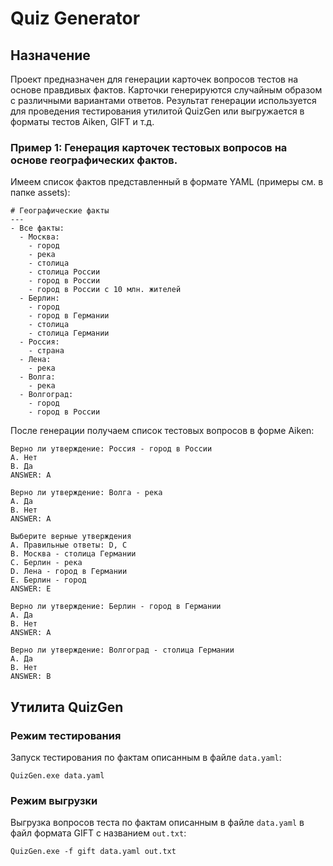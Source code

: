 # Quiz Generator
## Назначение

Проект предназначен для генерации карточек вопросов тестов на основе правдивых фактов. Карточки генерируются случайным образом с различными вариантами ответов.
Результат генерации используется для проведения тестирования утилитой QuizGen или выгружается в форматы тестов Aiken, GIFT и т.д. 

### Пример 1: Генерация карточек тестовых вопросов на основе географических фактов.

Имеем список фактов представленный в формате YAML (примеры см. в папке assets):
```
# Географические факты
---
- Все факты:
  - Москва:
    - город
    - река
    - столица
    - столица России
    - город в России
    - город в России c 10 млн. жителей
  - Берлин:
    - город
    - город в Германии
    - столица
    - столица Германии
  - Россия:
    - страна
  - Лена:
    - река
  - Волга:
    - река
  - Волгоград:
    - город
    - город в России
```
После генерации получаем список тестовых вопросов в форме Aiken:
```
Верно ли утверждение: Россия - город в России
A. Нет
B. Да
ANSWER: A

Верно ли утверждение: Волга - река
A. Да
B. Нет
ANSWER: A

Выберите верные утверждения
A. Правильные ответы: D, C
B. Москва - столица Германии
C. Берлин - река
D. Лена - город в Германии
E. Берлин - город
ANSWER: E

Верно ли утверждение: Берлин - город в Германии
A. Да
B. Нет
ANSWER: A

Верно ли утверждение: Волгоград - столица Германии
A. Да
B. Нет
ANSWER: B
```
## Утилита QuizGen

### Режим тестирования
Запуск тестирования по фактам описанным в файле `data.yaml`: 
```
QuizGen.exe data.yaml
```

### Режим выгрузки
Выгрузка вопросов теста по фактам описанным в файле `data.yaml` в файл формата GIFT с названием `out.txt`: 
```
QuizGen.exe -f gift data.yaml out.txt
```
